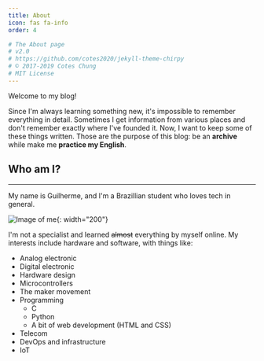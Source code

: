```yaml
---
title: About
icon: fas fa-info
order: 4

# The About page
# v2.0
# https://github.com/cotes2020/jekyll-theme-chirpy
# © 2017-2019 Cotes Chung
# MIT License
---
```


Welcome to my blog!

Since I'm always learning something new, it's impossible to remember everything in detail. Sometimes I get information from various places and don't remember exactly where I've founded it. Now, I want to keep some of these things written. Those are the purpose of this blog: be an **archive** while make me **practice my English**.

## Who am I? ##
---
My name is Guilherme, and I'm a Brazillian student who loves tech in general. 

![Image of me](blog/assets/img/sample/me.png){: width="200"}

I'm not a specialist and learned ~~almost~~ everything by myself online.
My interests include hardware and software, with things like:
* Analog electronic
* Digital electronic
* Hardware design
* Microcontrollers
* The maker movement
* Programming
    * C
    * Python
    * A bit of web development (HTML and CSS)
* Telecom
* DevOps and infrastructure
* IoT
